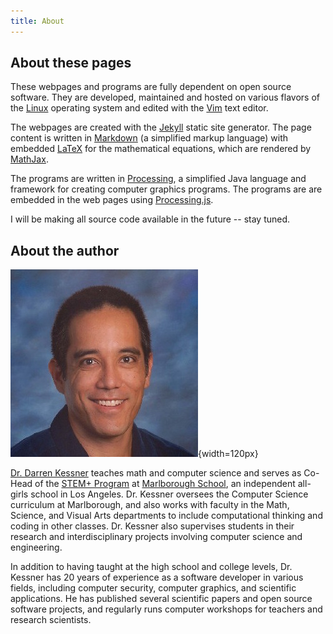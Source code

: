 ```yaml
---
title: About
---
```


## About these pages

These webpages and programs are fully dependent on open source software.  They
are developed, maintained and hosted on various flavors of the
[Linux](https://www.linuxfoundation.org/) operating system and edited with the
[Vim](http://www.vim.org/) text editor.

The webpages are created with the [Jekyll](https://jekyllrb.com/) static site
generator.  The page content is written in
[Markdown](https://daringfireball.net/projects/markdown/syntax) (a simplified
markup language) with embedded [LaTeX](https://www.latex-project.org/) for the
mathematical equations, which are rendered by
[MathJax](https://www.mathjax.org/).

The programs are written in [Processing](http://www.processing.org), a
simplified Java language and framework for creating computer graphics programs.
The programs are are embedded in the web pages using
[Processing.js](http://processingjs.org/).

I will be making all source code available in the future -- stay tuned.


## About the author

![Dr. Darren Kessner](shared/darrenkessner.jpg){width=120px} 

[Dr. Darren Kessner](mailto:Darren.Kessner@marlborough.org) teaches math and
computer science and serves as Co-Head of the [STEM+
Program](http://stem.marlborough.org) at [Marlborough
School](http://marlborough.org), an independent all-girls school in Los
Angeles.  Dr. Kessner oversees the Computer Science curriculum at Marlborough,
and also works with faculty in the Math, Science, and Visual Arts departments
to include computational thinking and coding in other classes.  Dr. Kessner
also supervises students in their research and interdisciplinary projects
involving computer science and engineering.  

In addition to having taught at the high school and college levels, Dr. Kessner
has 20 years of experience as a software developer in various fields, including
computer security, computer graphics, and scientific applications.  He has
published several scientific papers and open source software projects, and
regularly runs computer workshops for teachers and research scientists.  


